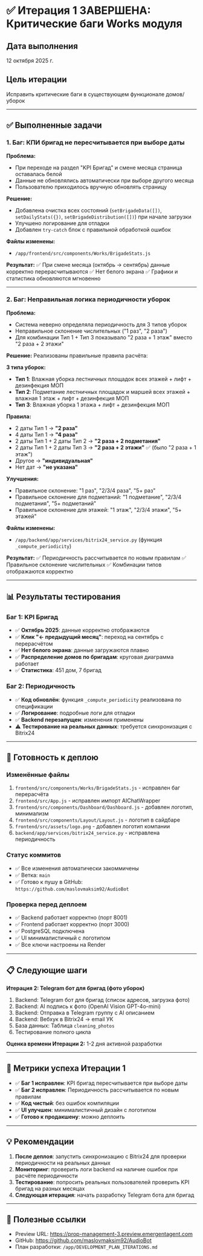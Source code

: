 # ✅ Итерация 1 ЗАВЕРШЕНА: Критические баги Works модуля

## Дата выполнения
12 октября 2025 г.

## Цель итерации
Исправить критические баги в существующем функционале домов/уборок

---

## ✅ Выполненные задачи

### 1. Баг: КПИ бригад не пересчитывается при выборе даты

**Проблема:**
- При переходе на раздел "KPI Бригад" и смене месяца страница оставалась белой
- Данные не обновлялись автоматически при выборе другого месяца
- Пользователю приходилось вручную обновлять страницу

**Решение:**
- Добавлена очистка всех состояний (`setBrigadeData([])`, `setDailyStats({})`, `setBrigadeDistribution([])`) при начале загрузки
- Улучшено логирование для отладки
- Добавлен `try-catch` блок с правильной обработкой ошибок

**Файлы изменены:**
- `/app/frontend/src/components/Works/BrigadeStats.js`

**Результат:**
✅ При смене месяца (октябрь → сентябрь) данные корректно перерасчитываются
✅ Нет белого экрана
✅ Графики и статистика обновляются мгновенно

---

### 2. Баг: Неправильная логика периодичности уборок

**Проблема:**
- Система неверно определяла периодичность для 3 типов уборок
- Неправильное склонение числительных ("1 раз", "2 раза")
- Для комбинации Тип 1 + Тип 3 показывало "2 раза + 1 этаж" вместо "2 раза + 2 этажи"

**Решение:**
Реализованы правильные правила расчёта:

**3 типа уборок:**
- **Тип 1**: Влажная уборка лестничных площадок всех этажей + лифт + дезинфекция МОП
- **Тип 2**: Подметание лестничных площадок и маршей всех этажей + влажная 1 этаж + лифт + дезинфекция МОП
- **Тип 3**: Влажная уборка 1 этажа + лифт + дезинфекция МОП

**Правила:**
- 2 даты Тип 1 → **"2 раза"**
- 4 даты Тип 1 → **"4 раза"**
- 2 даты Тип 1 + 2 даты Тип 2 → **"2 раза + 2 подметания"**
- 2 даты Тип 1 + 2 даты Тип 3 → **"2 раза + 2 этажи"** ✅ (было "2 раза + 1 этаж")
- Другое → **"индивидуальная"**
- Нет дат → **"не указана"**

**Улучшения:**
- Правильное склонение: "1 раз", "2/3/4 раза", "5+ раз"
- Правильное склонение для подметаний: "1 подметание", "2/3/4 подметания", "5+ подметаний"
- Правильное склонение для этажей: "1 этаж", "2/3/4 этажи", "5+ этажей"

**Файлы изменены:**
- `/app/backend/app/services/bitrix24_service.py` (функция `_compute_periodicity`)

**Результат:**
✅ Периодичность рассчитывается по новым правилам
✅ Правильное склонение числительных
✅ Комбинации типов отображаются корректно

---

## 📊 Результаты тестирования

### Баг 1: KPI Бригад
- ✅ **Октябрь 2025**: данные корректно отображаются
- ✅ **Клик "← предыдущий месяц"**: переход на сентябрь с перерасчётом
- ✅ **Нет белого экрана**: данные загружаются плавно
- ✅ **Распределение домов по бригадам**: круговая диаграмма работает
- ✅ **Статистика**: 451 дом, 7 бригад

### Баг 2: Периодичность
- ✅ **Код обновлён**: функция `_compute_periodicity` реализована по спецификации
- ✅ **Логирование**: подробные логи для отладки
- ✅ **Backend перезапущен**: изменения применены
- ⚠️ **Тестирование на реальных данных**: требуется синхронизация с Bitrix24

---

## 🚀 Готовность к деплою

### Изменённые файлы
1. `frontend/src/components/Works/BrigadeStats.js` - исправлен баг перерасчёта
2. `frontend/src/App.js` - исправлен импорт AIChatWrapper
3. `frontend/src/components/Dashboard/Dashboard.js` - добавлен логотип, минимализм
4. `frontend/src/components/Layout/Layout.js` - логотип в сайдбаре
5. `frontend/src/assets/logo.png` - добавлен логотип компании
6. `backend/app/services/bitrix24_service.py` - исправлена периодичность

### Статус коммитов
- ✅ Все изменения автоматически закоммичены
- ✅ Ветка: `main`
- ✅ Готово к пушу в GitHub: `https://github.com/maslovmaksim92/AudioBot`

### Проверка перед деплоем
- ✅ Backend работает корректно (порт 8001)
- ✅ Frontend работает корректно (порт 3000)
- ✅ PostgreSQL подключена
- ✅ UI минималистичный с логотипом
- ✅ Все ключи настроены на Render

---

## 📋 Следующие шаги

**Итерация 2: Telegram бот для бригад (фото уборок)**
1. Backend: Telegram бот для бригад (список адресов, загрузка фото)
2. Backend: AI подпись к фото (OpenAI Vision GPT-4o-mini)
3. Backend: Отправка в Telegram группу с AI описанием
4. Backend: Вебхук в Bitrix24 → email УК
5. База данных: Таблица `cleaning_photos`
6. Тестирование полного цикла

**Оценка времени Итерации 2:** 1-2 дня активной разработки

---

## 🎯 Метрики успеха Итерации 1

- ✅ **Баг 1 исправлен**: KPI бригад пересчитывается при выборе даты
- ✅ **Баг 2 исправлен**: Периодичность рассчитывается по новым правилам
- ✅ **Код чистый**: без ошибок компиляции
- ✅ **UI улучшен**: минималистичный дизайн с логотипом
- ✅ **Готово к продакшену**: можно деплоить

---

## 💡 Рекомендации

1. **После деплоя**: запустить синхронизацию с Bitrix24 для проверки периодичности на реальных данных
2. **Мониторинг**: проверить логи backend на наличие ошибок при расчёте периодичности
3. **Тестирование**: попросить реальных пользователей проверить KPI бригад на разных месяцах
4. **Следующая итерация**: начать разработку Telegram бота для бригад

---

## 🔗 Полезные ссылки

- Preview URL: https://prop-management-3.preview.emergentagent.com
- GitHub: https://github.com/maslovmaksim92/AudioBot
- План разработки: `/app/DEVELOPMENT_PLAN_ITERATIONS.md`
